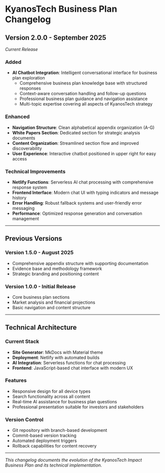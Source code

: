 # KyanosTech Business Plan Changelog

## Version 2.0.0 - September 2025
*Current Release*

### Added
- **AI Chatbot Integration**: Intelligent conversational interface for business plan exploration
  - Comprehensive business plan knowledge base with structured responses
  - Context-aware conversation handling and follow-up questions
  - Professional business plan guidance and navigation assistance
  - Multi-topic expertise covering all aspects of KyanosTech strategy

### Enhanced
- **Navigation Structure**: Clean alphabetical appendix organization (A-G)
- **White Papers Section**: Dedicated section for strategic analysis documents
- **Content Organization**: Streamlined section flow and improved discoverability
- **User Experience**: Interactive chatbot positioned in upper right for easy access

### Technical Improvements
- **Netlify Functions**: Serverless AI chat processing with comprehensive response system
- **Frontend Interface**: Modern chat UI with typing indicators and message history
- **Error Handling**: Robust fallback systems and user-friendly error messaging
- **Performance**: Optimized response generation and conversation management

---

## Previous Versions

### Version 1.5.0 - August 2025
- Comprehensive appendix structure with supporting documentation
- Evidence base and methodology framework
- Strategic branding and positioning content

### Version 1.0.0 - Initial Release
- Core business plan sections
- Market analysis and financial projections
- Basic navigation and content structure

---

## Technical Architecture

### Current Stack
- **Site Generator**: MkDocs with Material theme
- **Deployment**: Netlify with automated builds
- **AI Integration**: Serverless functions for chat processing
- **Frontend**: JavaScript-based chat interface with modern UX

### Features
- Responsive design for all device types
- Search functionality across all content
- Real-time AI assistance for business plan questions
- Professional presentation suitable for investors and stakeholders

### Version Control
- Git repository with branch-based development
- Commit-based version tracking
- Automated deployment triggers
- Rollback capabilities for content recovery

---

*This changelog documents the evolution of the KyanosTech Impact Business Plan and its technical implementation.*